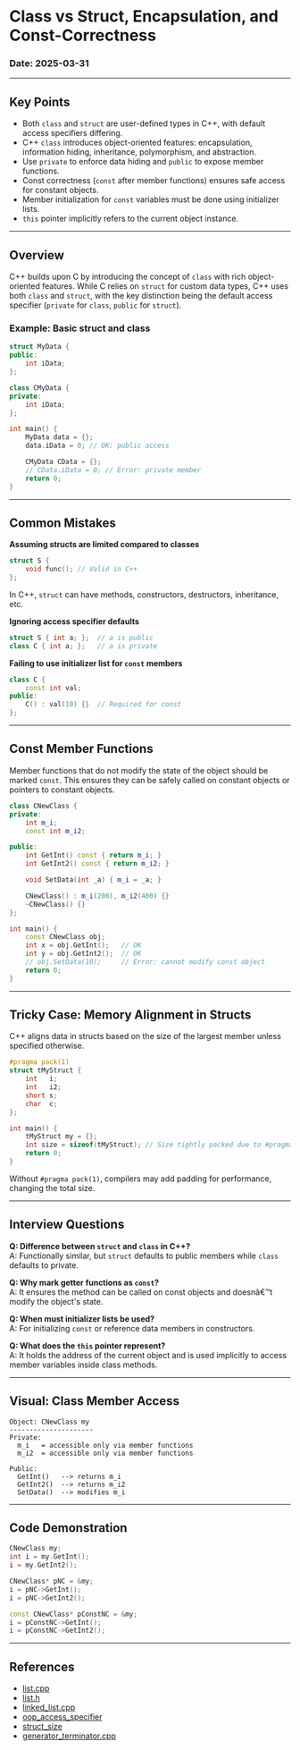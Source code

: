 # Class vs Struct, Encapsulation, and Const-Correctness

### Date: 2025-03-31

---

## Key Points

- Both `class` and `struct` are user-defined types in C++, with default access specifiers differing.
- C++ `class` introduces object-oriented features: encapsulation, information hiding, inheritance, polymorphism, and abstraction.
- Use `private` to enforce data hiding and `public` to expose member functions.
- Const correctness (`const` after member functions) ensures safe access for constant objects.
- Member initialization for `const` variables must be done using initializer lists.
- `this` pointer implicitly refers to the current object instance.

---

## Overview

C++ builds upon C by introducing the concept of `class` with rich object-oriented features. While C relies on `struct` for custom data types, C++ uses both `class` and `struct`, with the key distinction being the default access specifier (`private` for `class`, `public` for `struct`).

### Example: Basic struct and class

```cpp
struct MyData {
public:
    int iData;
};

class CMyData {
private:
    int iData;
};

int main() {
    MyData data = {};
    data.iData = 0; // OK: public access

    CMyData CData = {};
    // CData.iData = 0; // Error: private member
    return 0;
}
```

---

## Common Mistakes

**Assuming structs are limited compared to classes**
```cpp
struct S {
    void func(); // Valid in C++
};
```
In C++, `struct` can have methods, constructors, destructors, inheritance, etc.

**Ignoring access specifier defaults**
```cpp
struct S { int a; };  // a is public
class C { int a; };   // a is private
```

**Failing to use initializer list for `const` members**
```cpp
class C {
    const int val;
public:
    C() : val(10) {}  // Required for const
};
```

---

## Const Member Functions

Member functions that do not modify the state of the object should be marked `const`. This ensures they can be safely called on constant objects or pointers to constant objects.

```cpp
class CNewClass {
private:
    int m_i;
    const int m_i2;

public:
    int GetInt() const { return m_i; }
    int GetInt2() const { return m_i2; }

    void SetData(int _a) { m_i = _a; }

    CNewClass() : m_i(200), m_i2(400) {}
    ~CNewClass() {}
};

int main() {
    const CNewClass obj;
    int x = obj.GetInt();   // OK
    int y = obj.GetInt2();  // OK
    // obj.SetData(10);     // Error: cannot modify const object
    return 0;
}
```

---

## Tricky Case: Memory Alignment in Structs

C++ aligns data in structs based on the size of the largest member unless specified otherwise.

```cpp
#pragma pack(1)
struct tMyStruct {
    int   i;
    int   i2;
    short s;
    char  c;
};

int main() {
    tMyStruct my = {};
    int size = sizeof(tMyStruct); // Size tightly packed due to #pragma pack(1)
    return 0;
}
```

Without `#pragma pack(1)`, compilers may add padding for performance, changing the total size.

---

## Interview Questions

**Q: Difference between `struct` and `class` in C++?**  
A: Functionally similar, but `struct` defaults to public members while `class` defaults to private.

**Q: Why mark getter functions as `const`?**  
A: It ensures the method can be called on const objects and doesnâ€™t modify the object's state.

**Q: When must initializer lists be used?**  
A: For initializing `const` or reference data members in constructors.

**Q: What does the `this` pointer represent?**  
A: It holds the address of the current object and is used implicitly to access member variables inside class methods.

---

## Visual: Class Member Access

```
Object: CNewClass my
---------------------
Private:
  m_i   = accessible only via member functions
  m_i2  = accessible only via member functions

Public:
  GetInt()   --> returns m_i
  GetInt2()  --> returns m_i2
  SetData()  --> modifies m_i
```

---

## Code Demonstration

```cpp
CNewClass my;
int i = my.GetInt();
i = my.GetInt2();

CNewClass* pNC = &my;
i = pNC->GetInt();
i = pNC->GetInt2();

const CNewClass* pConstNC = &my;
i = pConstNC->GetInt();
i = pConstNC->GetInt2();
```

---

## References

- [list.cpp](codes/list.cpp)
- [list.h](codes/list.h)
- [linked_list.cpp](codes/linked_list.cpp)
- [oop_access_specifier](codes/oop_access_specifier.cpp)
- [struct_size](codes/struct_size.cpp)
- [generator_terminator.cpp](codes/generator_terminator.cpp)
